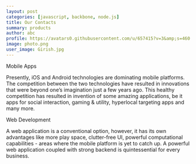 ```yaml
---
layout: post
categories: [javascript, backbone, node.js]
title: Our Contacts
summary: products
author: abc
profile: https://avatars0.githubusercontent.com/u/657415?v=3&amp;s=460
image: photo.png
user_image: Girish.jpg
---
```


Mobile Apps

Presently, iOS and Android technologies are dominating mobile platforms. The competition between the two technologies have resulted in innovations that were beyond one’s imagination just a few years ago. This healthy competition has resulted in invention of some amazing applications, be it apps for social interaction, gaming & utility, hyperlocal targeting apps and many more.



Web Development

A web application is a conventional option, however, it has its own advantages like more play space, clutter-free UI, powerful computational capabilities - areas where the mobile platform is yet to catch up. A powerful web application coupled with strong backend is quintessential for every business.


